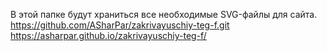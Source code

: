 В этой папке будут храниться все необходимые SVG-файлы для сайта.
https://github.com/ASharPar/zakrivayuschiy-teg-f.git
https://asharpar.github.io/zakrivayuschiy-teg-f/
